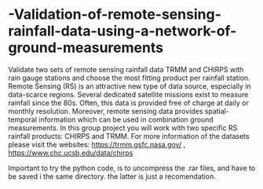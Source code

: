 # -Validation-of-remote-sensing-rainfall-data-using-a-network-of-ground-measurements
Validate two sets of remote sensing rainfall data TRMM and CHIRPS with rain gauge stations and choose the most fitting product per rainfall station.
Remote Sensing (RS) is an attractive new type of data source, especially in data-scarce 
regions. Several dedicated satellite missions exist to measure rainfall since the 80s. Often, 
this data is provided free of charge at daily or monthly resolution. Moreover, remote 
sensing data provides spatial-temporal information which can be used in combination 
ground measurements. In this group project you will work with two specific RS rainfall 
products: CHIRPS and TRMM. For more information of the datasets please visit the 
websites: https://trmm.gsfc.nasa.gov/ , https://www.chc.ucsb.edu/data/chirps 

Important to try the python code, is to uncompress the .rar files, and have to be saved i the same directory. the latter is just a recomendation.

